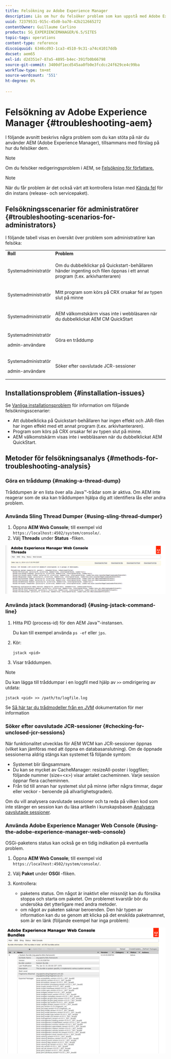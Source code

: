 ```yaml
---
title: Felsökning av Adobe Experience Manager
description: Läs om hur du felsöker problem som kan uppstå med Adobe Experience Manager.
uuid: 72379531-915c-45d0-ba70-42b212665272
contentOwner: Guillaume Carlino
products: SG_EXPERIENCEMANAGER/6.5/SITES
topic-tags: operations
content-type: reference
discoiquuid: 6346cd93-1ca3-4510-9c31-a74c41017ddb
docset: aem65
exl-id: d2d351e7-87a5-4895-b4ec-391fb0b66798
source-git-commit: 3400df1ecd545aa0fb0e3fcdcc24f629ce4c99ba
workflow-type: tm+mt
source-wordcount: '551'
ht-degree: 0%

---
```


# Felsökning av Adobe Experience Manager {#troubleshooting-aem}

I följande avsnitt beskrivs några problem som du kan stöta på när du använder AEM (Adobe Experience Manager), tillsammans med förslag på hur du felsöker dem.

>[!NOTE]
>
>Om du felsöker redigeringsproblem i AEM, se [Felsökning för författare.](/help/sites-authoring/troubleshooting.md)

>[!NOTE]
>
>När du får problem är det också värt att kontrollera listan med [Kända fel](/help/release-notes/release-notes.md) för din instans (release- och servicepaket).

## Felsökningsscenarier för administratörer {#troubleshooting-scenarios-for-administrators}

I följande tabell visas en översikt över problem som administratörer kan felsöka:

<table>
 <tbody>
  <tr>
   <td><strong>Roll</strong></td>
   <td><strong>Problem </strong></td>
  </tr>
  <tr>
   <td>Systemadministratör</td>
   <td><p>Om du dubbelklickar på Quickstart-behållaren händer ingenting och filen öppnas i ett annat program (t.ex. arkivhanteraren)</p> </td>
  </tr>
  <tr>
   <td><p>Systemadministratör</p> </td>
   <td><p>Mitt program som körs på CRX orsakar fel av typen slut på minne</p> </td>
  </tr>
  <tr>
   <td><p>Systemadministratör</p> </td>
   <td><p>AEM välkomstskärm visas inte i webbläsaren när du dubbelklickat AEM CM QuickStart</p> </td>
  </tr>
  <tr>
   <td><p>Systemadministratör</p> <p>admin-användare</p> </td>
   <td><p>Göra en tråddump</p> </td>
  </tr>
  <tr>
   <td><p>Systemadministratör</p> <p>admin-användare</p> </td>
   <td><p>Söker efter oavslutade JCR-sessioner</p> </td>
  </tr>
 </tbody>
</table>

## Installationsproblem {#installation-issues}

Se [Vanliga installationsproblem](/help/sites-deploying/troubleshooting.md#common-installation-issues) för information om följande felsökningsscenarier:

* Att dubbelklicka på Quickstart-behållaren har ingen effekt och JAR-filen har ingen effekt med ett annat program (t.ex. arkivhanteraren).
* Program som körs på CRX orsakar fel av typen slut på minne.
* AEM välkomstskärm visas inte i webbläsaren när du dubbelklickat AEM QuickStart.

## Metoder för felsökningsanalys {#methods-for-troubleshooting-analysis}

### Göra en tråddump {#making-a-thread-dump}

Tråddumpen är en lista över alla Java™-trådar som är aktiva. Om AEM inte reagerar som de ska kan tråddumpen hjälpa dig att identifiera lås eller andra problem.

### Använda Sling Thread Dumper {#using-sling-thread-dumper}

1. Öppna **AEM Web Console**; till exempel vid `https://localhost:4502/system/console/`.
1. Välj **Threads** under **Status** -fliken.

![screen_shot_2012-02-13at43925pm](assets/screen_shot_2012-02-13at43925pm.png)

### Använda jstack (kommandorad) {#using-jstack-command-line}

1. Hitta PID (process-id) för den AEM Java™-instansen.

   Du kan till exempel använda `ps -ef` eller `jps`.

1. Kör:

   `jstack <pid>`

1. Visar tråddumpen.

>[!NOTE]
>
>Du kan lägga till tråddumpar i en loggfil med hjälp av `>>` omdirigering av utdata:
>
>`jstack <pid> >> /path/to/logfile.log`

Se [Så här tar du trådmodeller från en JVM](https://experienceleague.adobe.com/docs/experience-cloud-kcs/kbarticles/KA-17452.html?lang=en) dokumentation för mer information

### Söker efter oavslutade JCR-sessioner {#checking-for-unclosed-jcr-sessions}

När funktionalitet utvecklas för AEM WCM kan JCR-sessioner öppnas (vilket kan jämföras med att öppna en databasanslutning). Om de öppnade sessionerna aldrig stängs kan systemet få följande symtom:

* Systemet blir långsammare.
* Du kan se mycket av CacheManager: resizeAll-poster i loggfilen; följande nummer (size=&lt;x>) visar antalet cacheminnen. Varje session öppnar flera cacheminnen.
* Från tid till annan har systemet slut på minne (efter några timmar, dagar eller veckor - beroende på allvarlighetsgraden).

Om du vill analysera oavslutade sessioner och ta reda på vilken kod som inte stänger en session kan du läsa artikeln i kunskapsbasen [Analysera oavslutade sessioner](https://helpx.adobe.com/experience-manager/kb/AnalyzeUnclosedSessions.html).

### Använda Adobe Experience Manager Web Console {#using-the-adobe-experience-manager-web-console}

OSGi-paketens status kan också ge en tidig indikation på eventuella problem.

1. Öppna **AEM Web Console**; till exempel vid `https://localhost:4502/system/console/`.
1. Välj **Paket** under **OSGI** -fliken.
1. Kontrollera:

   * paketens status. Om något är inaktivt eller missnöjt kan du försöka stoppa och starta om paketet. Om problemet kvarstår bör du undersöka det ytterligare med andra metoder.
   * om något av paketen saknar beroenden. Den här typen av information kan du se genom att klicka på det enskilda paketnamnet, som är en länk (följande exempel har inga problem):

![screen_shot_2012-02-13at44706pm](assets/screen_shot_2012-02-13at44706pm.png)
